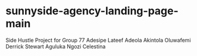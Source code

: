 # sunnyside-agency-landing-page-main

Side Hustle Project for Group 77
Adesipe Lateef Adeola
Akintola Oluwafemi
Derrick Stewart
Aguluka Ngozi Celestina


